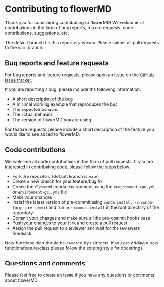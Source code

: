 # Contributing to flowerMD

Thank you for considering contributing to flowerMD! We welcome all contributions
in the form of bug reports, feature requests, code contributions, suggestions, etc.

The default branch for this repository is `main`. Please submit all pull requests
to the `main` branch.

## Bug reports and feature requests
For bug reports and feature requests, please open an issue on the
[GitHub issue tracker](https://github.com/cmelab/flowerMD/issues).

If you are reporting a bug, please include the following information:
- A short description of the bug
- A minimal working example that reproduces the bug
- The expected behavior
- The actual behavior
- The version of flowerMD you are using

For feature requests, please include a short description of the feature you would
like to see added to flowerMD.

## Code contributions
We welcome all code contributions in the form of pull requests. If you are
interested in contributing code, please follow the steps below:
- Fork the repository (default branch is `main`)
- Create a new branch for your feature/bug fix
- Create the `flowermd` conda environment using the `environment-cpu.yml` or `environment-gpu.yml` file
- Make your changes
- Install the latest version of pre-commit using `conda install -c conda-forge pre-commit` and run `pre-commit install` in the root directory of the repository
- Commit your changes and make sure all the pre-commit hooks pass
- Push your changes to your fork and create a pull request
- Assign the pull request to a reviewer and wait for the reviewers feedback

New functionalities should be covered by unit tests. If you are adding a new
function/feature/class please follow the existing style for docstrings.

## Questions and comments

Please feel free to create an issue if you have any questions or comments about
flowerMD.
